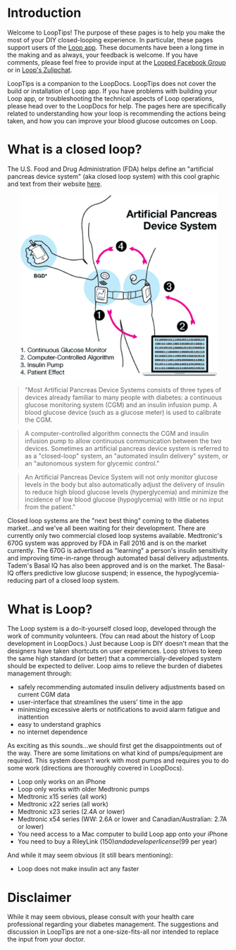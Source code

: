 # Introduction


Welcome to LoopTips!  The purpose of these pages is to help you make the most of your DIY closed-looping experience.  In particular, these pages support users of the [Loop app](https://loopdocs.org).  These documents have been a long time in the making and as always, your feedback is welcome.  If you have comments, please feel free to provide input at the [Looped Facebook Group](https://www.facebook.com/groups/TheLoopedGroup/?fref=nf)  or in [Loop's Zulipchat](https://loop.zulipchat.com).

LoopTips is a companion to the LoopDocs.   LoopTips does not cover the build or installation of Loop app.  If you have problems with building your Loop app, or troubleshooting the technical aspects of Loop operations, please head over to the LoopDocs for help.  The pages here are specifically related to understanding how your loop is recommending the actions being taken, and how you can improve your blood glucose outcomes on Loop.

# What is a closed loop?

The U.S. Food and Drug Administration (FDA) helps define an "artificial pancreas device system" (aka closed loop system) with this cool graphic and text from their website [here](https://www.fda.gov/medicaldevices/productsandmedicalprocedures/homehealthandconsumer/consumerproducts/artificialpancreas/ucm259548.htm#illustration).

<p align="center">
<img src="../img/fda-image.png" width="450">
</p>

>"Most Artificial Pancreas Device Systems consists of three types of devices already familiar to many people with diabetes: a continuous glucose monitoring system (CGM) and an insulin infusion pump. A blood glucose device (such as a glucose meter) is used to calibrate the CGM.

>A computer-controlled algorithm connects the CGM and insulin infusion pump to allow continuous communication between the two devices. Sometimes an artificial pancreas device system is referred to as a "closed-loop" system, an "automated insulin delivery" system, or an "autonomous system for glycemic control."

>An Artificial Pancreas Device System will not only monitor glucose levels in the body but also automatically adjust the delivery of insulin to reduce high blood glucose levels (hyperglycemia) and minimize the incidence of low blood glucose (hypoglycemia) with little or no input from the patient."

Closed loop systems are the "next best thing" coming to the diabetes market...and we've all been waiting for their development.  There are currently only two commercial closed loop systems available.  Medtronic's 670G system was approved by FDA in Fall 2016 and is on the market currently.  The 670G is advertised as "learning" a person's insulin sensitivity and improving time-in-range through automated basal delivery adjustments.  Tadem's Basal IQ has also been approved and is on the market.  The Basal-IQ offers predictive low glucose suspend; in essence, the hypoglycemia-reducing part of a closed loop system.

# What is Loop?

The Loop system is a do-it-yourself closed loop, developed through the work of community volunteers.  (You can read about the history of Loop development in LoopDocs.)  Just because Loop is DIY doesn't mean that the designers have taken shortcuts on user experiences.  Loop strives to keep the same high standard (or better) that a commercially-developed system should be expected to deliver.  Loop aims to relieve the burden of diabetes management through:

* safely recommending automated insulin delivery adjustments based on current CGM data
* user-interface that streamlines the users' time in the app
* minimizing excessive alerts or notifications to avoid alarm fatigue and inattention
* easy to understand graphics
* no internet dependence

As exciting as this sounds...we should first get the disappointments out of the way.  There are some limitations on what kind of pumps/equipment are required.  This system doesn't work with most pumps and requires you to do some work (directions are thoroughly covered in LoopDocs).

* Loop only works on an iPhone
* Loop only works with older Medtronic pumps
* Medtronic x15 series (all work)
* Medtronic x22 series (all work)
* Medtronic x23 series (2.4A or lower)
* Medtronic x54 series (WW: 2.6A or lower and Canadian/Australian: 2.7A or lower)
* You need access to a Mac computer to build Loop app onto your iPhone
* You need to buy a RileyLink ($150) and a developer license ($99 per year)

And while it may seem obvious (it still bears mentioning):

* Loop does not make insulin act any faster



# Disclaimer

While it may seem obvious, please consult with your health care professional regarding your diabetes management.  The suggestions and discussion in LoopTips are not a one-size-fits-all nor intended to replace the input from your doctor.  

